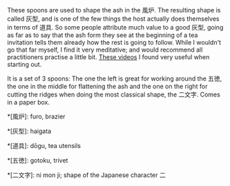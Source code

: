 These spoons are used to shape the ash in the 風炉. The resulting shape is called 灰型, and is one of the few things the host actually does themselves in terms of 道具. So some people attribute much value to a good 灰型, going as far as to say that the ash form they see at the beginning of a tea invitation tells them already how the rest is going to follow. While I wouldn't go that far myself, I find it very meditative; and would recommend all practitioners practise a little bit. [These videos](https://www.youtube.com/watch?v=3iZaaDkW7pk) I found very useful when starting out.

It is a set of 3 spoons: The one the left is great for working around the 五徳, the one in the middle for flattening the ash and the one on the right for cutting the ridges when doing the most classical shape, the 二文字. Comes in a paper box.

*[風炉]: furo, brazier

*[灰型]: haigata

*[道具]: dōgu, tea utensils

*[五徳]: gotoku, trivet

*[二文字]: ni mon ji; shape of the Japanese character 二
